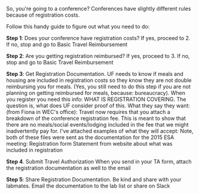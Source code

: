So, you're going to a conference? Conferences have slightly different rules because of registration costs.

Follow this handy guide to figure out what you need to do:

**Step 1**: Does your conference have registration costs?
          If yes, proceed to 2.
          If no, stop and go to Basic Travel Reimbursement

**Step 2**: Are you getting registration reimbursed?
         If yes, proceed to 3.
         If no, stop and go to Basic Travel Reimbursement

**Step 3**: Get Registration Documentation.
    UF needs to know if meals and housing are included in registration costs so they know they are not double reimbursing you for meals. (Yes, you still need to do this step if you are not planning on getting reimbursed for meals, because: bureaucracy). When you register you need this info: WHAT IS REGISTRATION COVERING. The question is, what does UF consider proof of this.
     What they say they want: (from Fiona in WEC's office): Travel now requires that you attach a breakdown of the conference registration fee.  This is meant to show that there are no meals/social events/lodging included in the fee that we might inadvertently pay for.
    I've attached examples of what they will accept: Note, both of these files were sent as the documentation for the 2015 ESA meeting:
        Registration form
        Statement from website about what was included in registration

**Step 4**. Submit Travel Authorization
    When you send in your TA form, attach the registration documentation as well to the email

**Step 5**: Share Registration Documentation.
    Be kind and share with your labmates. Email the documentation to the lab list or share on Slack
